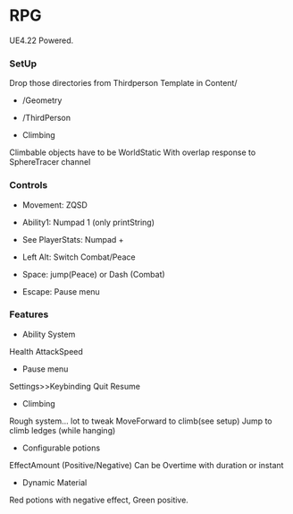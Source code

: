 # RPG
UE4.22 Powered.

### SetUp
Drop those directories from Thirdperson Template in Content/
+ /Geometry

+ /ThirdPerson

+ Climbing

Climbable objects have to be WorldStatic
With overlap response to SphereTracer channel

### Controls
+ Movement: ZQSD

+ Ability1: Numpad 1 (only printString)

+ See PlayerStats: Numpad +

+ Left Alt: Switch Combat/Peace

+ Space: jump(Peace) or Dash (Combat)

+ Escape: Pause menu

### Features
+ Ability System

Health
AttackSpeed

+ Pause menu

Settings>>Keybinding
Quit
Resume

+ Climbing

Rough system... lot to tweak
MoveForward to climb(see setup)
Jump to climb ledges (while hanging)

+ Configurable potions

EffectAmount (Positive/Negative)
Can be Overtime with duration or instant

+ Dynamic Material

Red potions with negative effect, Green positive.
